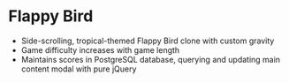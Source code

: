 # Flappy Bird

* Side-scrolling, tropical-themed Flappy Bird clone with custom gravity
* Game difficulty increases with game length
* Maintains scores in PostgreSQL database, querying and updating main content modal with pure jQuery